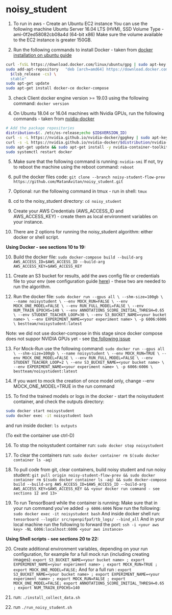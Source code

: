 # noisy_student

1. To run in aws - Create an Ubuntu EC2 instance
You can use the following machine Ubuntu Server 16.04 LTS (HVM), SSD Volume Type - ami-0f2ed58082cb08a4d (64-bit x86)
Make sure the volume available to the EC2 instance is greater 150GB.

2. Run the following commands to install Docker - taken from [docker installation on ubuntu guide](https://docs.docker.com/engine/install/ubuntu/)
```sh
curl -fsSL https://download.docker.com/linux/ubuntu/gpg | sudo apt-key add -
sudo add-apt-repository   "deb [arch=amd64] https://download.docker.com/linux/ubuntu \
  $(lsb_release -cs) \
  stable"
sudo apt-get update
sudo apt-get install docker-ce docker-compose
```

3. check Client docker engine version >= 19.03 using the following command:
`docker version`

4. On Ubuntu 18.04 or 16.04 machines with Nvidia GPUs, run the following commands - taken from [nvidia-docker](https://github.com/NVIDIA/nvidia-docker])
```sh
# Add the package repositories
distribution=$(. /etc/os-release;echo $ID$VERSION_ID)
curl -s -L https://nvidia.github.io/nvidia-docker/gpgkey | sudo apt-key add -
curl -s -L https://nvidia.github.io/nvidia-docker/$distribution/nvidia-docker.list | sudo tee /etc/apt/sources.list.d/nvidia-docker.list
sudo apt-get update && sudo apt-get install -y nvidia-container-toolkit nvidia-cuda-toolkit
sudo systemctl restart docker
```

5. Make sure that the following command is running:
`nvidia-smi`
If not, try to reboot the machine using the reboot command:
`reboot`

6. pull the docker files code:
`git clone --branch noisy-student-flow-prev https://github.com/MatanAvitan/noisy_student.git`

7. Optional: run the following command in tmux - run in shell:
`tmux`

8. cd to the noisy_student directory:
`cd noisy_student`

9. Create your AWS Credentials (AWS_ACCESS_ID and AWS_ACCESS_KEY) - create them as local environment variables on your instance.

10. There are 2 options for running the noisy_student algorithm: either docker or shell script.

**Using Docker - see sections 10 to 19:**

10. Build the docker file:
`sudo docker-compose build --build-arg AWS_ACCESS_ID=$AWS_ACCESS_ID --build-arg AWS_ACCESS_KEY=$AWS_ACCESS_KEY`

11. Create an S3 bucket for results, add the aws config file or credentials file to your env (see configuration guide [here](https://boto3.amazonaws.com/v1/documentation/api/latest/guide/configuration.html#guide-configuration)) - these two are needed to run the algorithm.

12. Run the docker file:
`sudo docker run --gpus all \
                 --shm-size=100gb \
                 --name noisystudent \
                 --env MOCK_RUN=FALSE \
                 --env MOCK_ONE_MODEL=FALSE \
                 --env RUN_FULL_MODEL=FALSE \
                 --env NUM_TRAIN_EPOCHS=140 \
                 --env ANNOTATIONS_SCORE_INITIAL_THRESH=0.65 \
                 --env STUDENT_TEACHER_LOOP=30 \
                 --env S3_BUCKET_NAME=<your bucket name> \
                 --env EXPERIMENT_NAME=<your experiment name> \
                 -p 6006:6006 \
                bestteam/noisystudent:latest`

Note: we did not use docker-compose in this stage since docker compose does not suppor NVIDIA GPUs yet - see [the following issue](https://github.com/docker/compose/issues/6691)

13. For Mock-Run use the following command:
`sudo docker run --gpus all \
                 --shm-size=100gb \
                 --name noisystudent \
                 --env MOCK_RUN=TRUE \
                 --env MOCK_ONE_MODEL=FALSE \
                 --env RUN_FULL_MODEL=FALSE \
                 --env STUDENT_TEACHER_LOOP=2 \
                 --env S3_BUCKET_NAME=<your bucket name> \
                 --env EXPERIMENT_NAME=<your experiment name> \
                 -p 6006:6006 \
                 bestteam/noisystudent:latest`

14. If you want to mock the creation of once model only, change --env MOCK_ONE_MODEL=TRUE in the run command

15. To find the trained models or logs in the docker - start the noisystudent container, and check the outputs directory:
```sh
sudo docker start noisystudent
sudo docker exec -it noisystudent bash
```
and run inside docker:
`ls outputs`

(To exit the container use ctrl-D)

16. To stop the noisystudent container run:
`sudo docker stop noisystudent`

17. To clear the containers run:
`sudo docker container rm $(sudo docker container ls -aq)`

18. To pull code from git, clear containers, build noisy student and run noisy student:
`git pull origin noisy-student-flow-prev && sudo docker container rm $(sudo docker container ls -aq) && sudo docker-compose build --build-arg AWS_ACCESS_ID=$AWS_ACCESS_ID --build-arg AWS_ACCESS_KEY=$AWS_ACCESS_KEY && <your docker run command - see sections 12 and 13>`

19. To run TensorBoard while the container is running:
Make sure that in your run command you've added `-p 6006:6006`
Now run the following:
`sudo docker exec -it noisystudent bash`
And inside docker shell run:
`tensorboard --logdir src/openpifpaf/tb_logs/ --bind_all`
And in your local machine run the following to forward the port: `ssh -i <your aws key> -NL 6006:localhost:6006 <your aws instance>`

**Using Shell scripts - see sections 20 to 22:**

20. Create additional environment variables, depending on your run configuration, for example for a full mock run (including creating images):
`export S3_BUCKET_NAME=<your bucket name> ; export EXPERIMENT_NAME=<your experiment name> ; export MOCK_RUN=TRUE ; export MOCK_ONE_MODEL=FALSE;`
And for a full run :
`export S3_BUCKET_NAME=<your bucket name> ; export EXPERIMENT_NAME=<your experiment name> ; export MOCK_RUN=FALSE ; export MOCK_ONE_MODEL=FALSE; export ANNOTATIONS_SCORE_INITIAL_THRESH=0.65 ; export NUM_TRAIN_EPOCHS=140`

21. run: `./install_collect_data.sh`

22. run `./run_noisy_student.sh`
